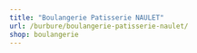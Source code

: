 ```yaml
---
title: "Boulangerie Patisserie NAULET"
url: /burbure/boulangerie-patisserie-naulet/
shop: boulangerie
---
```

